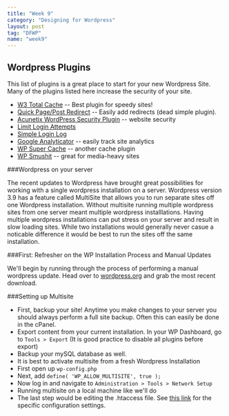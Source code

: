 ```yaml
---
title: "Week 9"
category: "Designing for Wordpress"
layout: post
tag: "DFWP"
name: "week9"
---
```


## Wordpress Plugins

This list of plugins is a great place to start for your new Wordpress Site. Many of the plugins listed here increase the security of your site. 

*   [W3 Total Cache](http://wordpress.org/plugins/w3-total-cache/) -- Best plugin for speedy sites!
*   [Quick Page/Post Redirect](http://wordpress.org/plugins/quick-pagepost-redirect-plugin/) -- Easily add redirects (dead simple plugin).
*   [Acunetix WordPress Security Plugin](http://www.acunetix.com/websitesecurity/wordpress-security-plugin/) -- website security
*   [Limit Login Attempts](http://wordpress.org/plugins/limit-login-attempts/)
*   [Simple Login Log](http://wordpress.org/plugins/simple-login-log/)
*   [Google Analyticator](http://wordpress.org/plugins/google-analyticator/) -- easily track site analytics
*   [WP Super Cache](http://wordpress.org/plugins/wp-super-cache/) -- another cache plugin
*   [WP Smushit](http://wordpress.org/plugins/wp-smushit/) -- great for media-heavy sites


###Wordpress on your server

The recent updates to Wordpress have brought great possibilities for working with a single wordpress installation on a server. Wordpress version 3.9 has a feature called MultiSite that allows you to run separate sites off one Wordpress installation. Without multisite running multiple wordpress sites from one server meant multiple wordpress installlations. Having multiple wordpress installations can put stress on your server and result in slow loading sites. While two installations would generally never casue a noticable difference it would be best to run the sites off the same installation. 

###First: Refresher on the WP Installation Process and Manual Updates

We'll begin by running through the process of performing a manual wordpress update. Head over to [wordpress.org](http://wordpress.org) and grab the most recent download. 

###Setting up Multisite

* First, backup your site! Anytime you make changes to your server you should always perform a full site backup. Often this can easily be done in the cPanel.
* Export content from your current installation. In your WP Dashboard, go to `Tools > Export` (It is good practice to disable all plugins before export)
* Backup your mySQL database as well. 
* It is best to activate multisite from a fresh Wordpress Installation
* First open up `wp-config.php`
* Next, add `define( 'WP_ALLOW_MULTISITE', true );`
* Now log in and navigate to `Administration > Tools > Network Setup`
* Running multisite on a local machine like we'll do 
* The last step would be editing the .htaccess file. See [this link](http://codex.wordpress.org/Multisite_Network_Administration) for the specific configuration settings. 